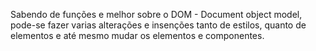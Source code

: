 Sabendo de funções e melhor sobre o DOM - Document object model, pode-se fazer varias alterações e insenções
tanto de estilos, quanto de elementos e até mesmo mudar os elementos e componentes.
